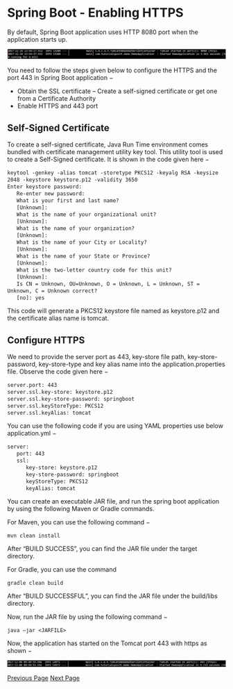 # Spring Boot - Enabling HTTPS
By default, Spring Boot application uses HTTP 8080 port when the application starts up.

![Started Application on Tomcat port_8080](../spring_boot/images/started_application_on_tomcat_port_8080.jpg)

You need to follow the steps given below to configure the HTTPS and the port 443 in Spring Boot application −

   * Obtain the SSL certificate – Create a self-signed certificate or get one from a Certificate Authority
   * Enable HTTPS and 443 port

## Self-Signed Certificate
To create a self-signed certificate, Java Run Time environment comes bundled with certificate management utility key tool. This utility tool is used to create a Self-Signed certificate. It is shown in the code given here −

```
keytool -genkey -alias tomcat -storetype PKCS12 -keyalg RSA -keysize 2048 -keystore keystore.p12 -validity 3650
Enter keystore password:
   Re-enter new password:
   What is your first and last name?
   [Unknown]:
   What is the name of your organizational unit?
   [Unknown]:
   What is the name of your organization?
   [Unknown]:
   What is the name of your City or Locality?
   [Unknown]:
   What is the name of your State or Province?
   [Unknown]:
   What is the two-letter country code for this unit?
   [Unknown]:
   Is CN = Unknown, OU=Unknown, O = Unknown, L = Unknown, ST = Unknown, C = Unknown correct?
   [no]: yes
```
This code will generate a PKCS12 keystore file named as keystore.p12 and the certificate alias name is tomcat.

## Configure HTTPS
We need to provide the server port as 443, key-store file path, key-store-password, key-store-type and key alias name into the application.properties file. Observe the code given here −

```
server.port: 443
server.ssl.key-store: keystore.p12
server.ssl.key-store-password: springboot
server.ssl.keyStoreType: PKCS12
server.ssl.keyAlias: tomcat
```
You can use the following code if you are using YAML properties use below application.yml −

```
server:
   port: 443
   ssl:
      key-store: keystore.p12
      key-store-password: springboot
      keyStoreType: PKCS12
      keyAlias: tomcat
```
You can create an executable JAR file, and run the spring boot application by using the following Maven or Gradle commands.

For Maven, you can use the following command −

```
mvn clean install
```
After “BUILD SUCCESS”, you can find the JAR file under the target directory.

For Gradle, you can use the command

```
gradle clean build
```
After “BUILD SUCCESSFUL”, you can find the JAR file under the build/libs directory.

Now, run the JAR file by using the following command −

```
java –jar <JARFILE>
```
Now, the application has started on the Tomcat port 443 with https as shown −

![Started Application on Tomcat Port 443](../spring_boot/images/started_application_on_tomcat_port_443.jpg)


[Previous Page](../spring_boot/spring_boot_scheduling.md) [Next Page](../spring_boot/spring_boot_eureka_server.md) 

